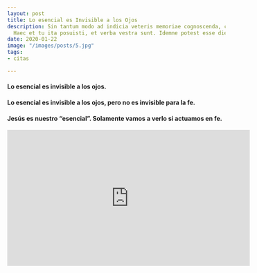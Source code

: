 ```yaml
---
layout: post
title: Lo esencial es Invisible a los Ojos
description: Sin tantum modo ad indicia veteris memoriae cognoscenda, curiosorum.
  Haec et tu ita posuisti, et verba vestra sunt. Idemne potest esse dies...
date: 2020-01-22
image: "/images/posts/5.jpg"
tags:
- citas

---
```

#### Lo esencial es invisible a los ojos.

#### Lo esencial es invisible a los ojos, pero no es invisible para la fe.

#### <strong>Jesús</strong> es nuestro “esencial”. Solamente vamos a verlo si actuamos en fe.

<p><iframe width="560" height="315" src="https://www.youtube.com/embed/JP-ynoI9HTY" frameborder="0" allow="accelerometer; autoplay; encrypted-media; gyroscope; picture-in-picture" allowfullscreen></iframe></p>